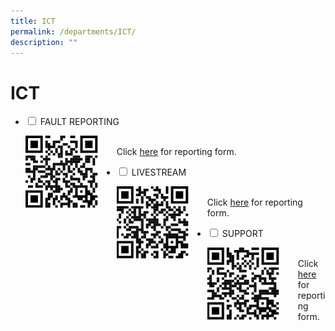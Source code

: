 ```yaml
---
title: ICT
permalink: /departments/ICT/
description: ""
---
```

<h1>ICT</h1>
<ul class="jekyllcodex_accordion">
	<li>
		<input type="checkbox" id="accordion1">
		<label for="accordion1">FAULT REPORTING</label>
		<div>
			<div style="float: left">
			<img src="/images/Fault-ReportingQR.jpeg" style="width:80%">
			</div>
			<p><br>Click <a href=" https://forms.gle/oAR4PVwzLxUbWR7QA">here</a> for reporting form.</p>
			</li>
		<li>
			<input type="checkbox" id="accordion2">
			<label for="accordion2">LIVESTREAM</label>
			<div>
				<div style ="float:left">
				<img src="/images/LivestreamQR.jpeg" style="width:80%">
				</div>
				<p><br>Click <a href=" https://forms.gle/3NUxL5Yv4UsbXTeG7">here</a> for reporting form.</p>
				</li>
			<li>
				<input type="checkbox" id="accordion3">
			<label for="accordion3">SUPPORT</label>
			<div>
				<div style ="float:left">
				<img src="/images/Support-RequestQR.jpeg" style="width:80%">
				</div>
				<p><br>Click <a href=" https://forms.gle/gJxVgh5i7NMVcfZH8">here</a> for reporting form.</p>
				</li>